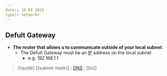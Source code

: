 ```yaml
---
date:: 16 04 2023
type:: network+
---
```

## Defult Gateway
- **The router that allows u to communicate outside of your local subnet**
	- The Defult Gateway must be an [IP](/obisdian_ntoes/notes_obsidian/ZPythonref/DjangoFramework/Network+/Ref_OSI/IP.md) address on the local subnet 
		- e.g. *192.168.1.1*



>[!quote] [[subnet mask]] ; [DNS](/obisdian_ntoes/notes_obsidian/ZPythonref/DjangoFramework/Network+/Phisicall/DNS.md) ; [[lo]]